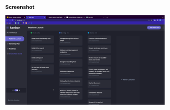 ### Screenshot

![Screenshot](<./public/screenshots/Screen%20Shot%202023-03-29%20at%201.40.56%20PM%20(2).png>)

